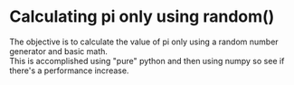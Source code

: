 # Calculating pi only using random()

The objective is to calculate the value of pi only using a random number generator and basic math.  
This is accomplished using "pure" python and then using numpy so see if there's a performance increase.
